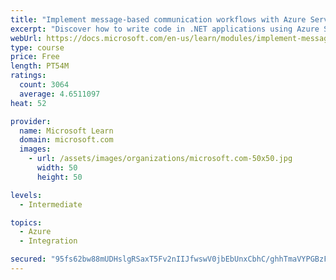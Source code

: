 ```yaml
---
title: "Implement message-based communication workflows with Azure Service Bus"
excerpt: "Discover how to write code in .NET applications using Azure Service Bus for communications that can handle high demand, low bandwidth, and hardware failures."
webUrl: https://docs.microsoft.com/en-us/learn/modules/implement-message-workflows-with-service-bus/
type: course
price: Free
length: PT54M
ratings:
  count: 3064
  average: 4.6511097
heat: 52

provider:
  name: Microsoft Learn
  domain: microsoft.com
  images:
    - url: /assets/images/organizations/microsoft.com-50x50.jpg
      width: 50
      height: 50

levels:
  - Intermediate

topics:
  - Azure
  - Integration

secured: "95fs62bw88mUDHslgRSaxT5Fv2nIIJfwswV0jbEbUnxCbhC/ghhTmaVYPGBzFYcvzqv3h+Ee+mSHWe7q3cCJHw0WTKPHXVhiDrchUZYQLVzbY7xcRZdzZlCU7c97ikmyTG1ueS2zczVRdAc7jwOyC90jOmg/hVLm3pDy5nUbp+roFRAVFAq/5oY0acI/mCw10aQ6oHBpRj8XFS9H9S7leLTF7BLoE8ozCnJaf4YJx9TLn2VpJdbcsIftWD8wUzR+v1cANdEP9V+6S2jIaNnr+a7mf+P9fDGGohbu3y7Vo/Q9JPi91vvVdFzhuS+D9FM8oiv0Hc2loYelK6FiERU/FYbT5lyptLNc/A8mVOc4Akvol+G9Q2QXxNlKlBiIRQ2P5nVNkP4kzlz+f3r9d8ThFZBZHFBQK1JFxNf7WnvxHog=;jnTwqRZmNbIaCAu819CxfQ=="
---
```


